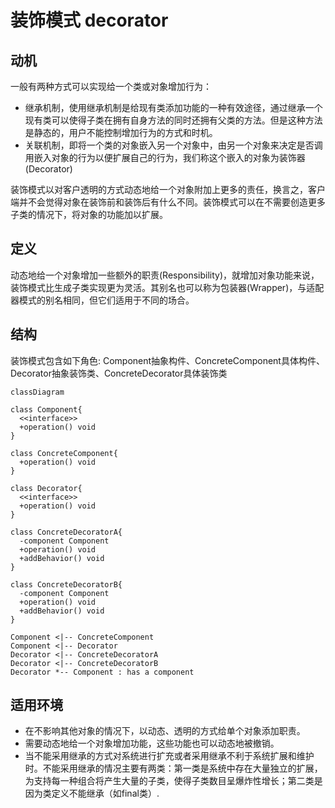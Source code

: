 # 装饰模式 decorator
## 动机
一般有两种方式可以实现给一个类或对象增加行为：

- 继承机制，使用继承机制是给现有类添加功能的一种有效途径，通过继承一个现有类可以使得子类在拥有自身方法的同时还拥有父类的方法。但是这种方法是静态的，用户不能控制增加行为的方式和时机。
- 关联机制，即将一个类的对象嵌入另一个对象中，由另一个对象来决定是否调用嵌入对象的行为以便扩展自己的行为，我们称这个嵌入的对象为装饰器(Decorator)

装饰模式以对客户透明的方式动态地给一个对象附加上更多的责任，换言之，客户端并不会觉得对象在装饰前和装饰后有什么不同。装饰模式可以在不需要创造更多子类的情况下，将对象的功能加以扩展。

## 定义
动态地给一个对象增加一些额外的职责(Responsibility)，就增加对象功能来说，装饰模式比生成子类实现更为灵活。其别名也可以称为包装器(Wrapper)，与适配器模式的别名相同，但它们适用于不同的场合。

## 结构
装饰模式包含如下角色: Component抽象构件、ConcreteComponent具体构件、Decorator抽象装饰类、ConcreteDecorator具体装饰类

```mermaid
classDiagram

class Component{
  <<interface>>
  +operation() void
}

class ConcreteComponent{
  +operation() void
}

class Decorator{
  <<interface>>
  +operation() void
}

class ConcreteDecoratorA{
  -component Component
  +operation() void
  +addBehavior() void
}

class ConcreteDecoratorB{
  -component Component
  +operation() void
  +addBehavior() void
}

Component <|-- ConcreteComponent
Component <|-- Decorator
Decorator <|-- ConcreteDecoratorA
Decorator <|-- ConcreteDecoratorB
Decorator *-- Component : has a component
```
## 适用环境
- 在不影响其他对象的情况下，以动态、透明的方式给单个对象添加职责。
- 需要动态地给一个对象增加功能，这些功能也可以动态地被撤销。
- 当不能采用继承的方式对系统进行扩充或者采用继承不利于系统扩展和维护时。不能采用继承的情况主要有两类：第一类是系统中存在大量独立的扩展，为支持每一种组合将产生大量的子类，使得子类数目呈爆炸性增长；第二类是因为类定义不能继承（如final类）.
